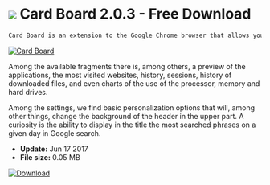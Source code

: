 # ![](https://cdn.softexe.net/static/icon/9/card-board-10984.png) Card Board 2.0.3 - Free Download

```sh
Card Board is an extension to the Google Chrome browser that allows you to change the appearance of the new card in accordance with the ideology of Material Design. The program allows you to manually decide what elements are to appear on the screen.
```
[![Card Board](https:https://tse3.mm.bing.net/th?id=OIP.mR7eI0eLwc6ooiX2AB79ZgHaEL&pid=Api)](https://softexe.net/win/internet/browser-add-ons/card-board:pRahd.html)

Among the available fragments there is, among others, a preview of the applications, the most visited websites, history, sessions, history of downloaded files, and even charts of the use of the processor, memory and hard drives.
 
 Among the settings, we find basic personalization options that will, among other things, change the background of the header in the upper part. A curiosity is the ability to display in the title the most searched phrases on a given day in Google search.


- **Update:** Jun 17 2017
- **File size:** 0.05 MB

[![Download](https://cdn.softexe.net/static/img/download.png)](https://softexe.net/win/internet/browser-add-ons/card-board:pRahd.html)

